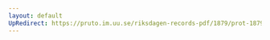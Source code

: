 ```yaml
---
layout: default
UpRedirect: https://pruto.im.uu.se/riksdagen-records-pdf/1879/prot-1879--ak--015/prot-1879--ak--015_011.pdf
---
```

